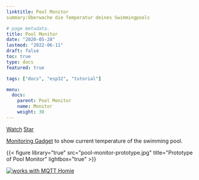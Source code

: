 ```yaml
---
linktitle: Pool Monitor
summary:Überwache die Temperatur deines Swimmingpools

# page metadata.
title: Pool Monitor
date: "2020-05-28"
lastmod: "2022-06-11"
draft: false
toc: true
type: docs
featured: true

tags: ["docs", "esp32", "tutorial"]

menu:
  docs:
    parent: Pool Monitor
    name: Monitor
    weight: 30
---
```


<span style="text-shadow: none;">
<a class="github-button" href="https://github.com/smart-swimmingpool/monitor/subscription" data-size="large" data-show-count="true" aria-label="Watch smart-swimmingpool/monitor on GitHub">Watch</a>
<a class="github-button" href="https://github.com/smart-swimmingpool/monitor" data-icon="octicon-star" data-size="large" data-show-count="true" aria-label="Star this on GitHub">Star</a><script async defer src="https://buttons.github.io/buttons.js"></script>
</span>

[Monitoring Gadget](https://github.com/smart-swimmingpool/monitor) to show current temperature of the swimming pool.

{{< figure library="true" src="pool-monitor-prototype.jpg" title="Prototype of Pool Monitor" lightbox="true" >}}

[![works with MQTT Homie](https://homieiot.github.io/img/works-with-homie.svg "works with MQTT Homie")](https://homieiot.github.io/)
